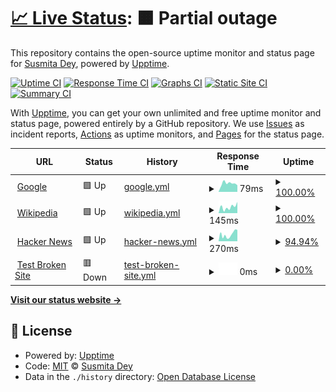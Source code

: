 # [📈 Live Status](https://Susmita-Dey.github.io/monitoring): <!--live status--> **🟧 Partial outage**

This repository contains the open-source uptime monitor and status page for [Susmita Dey](https://bio.link/susmitadey), powered by [Upptime](https://github.com/upptime/upptime).

[![Uptime CI](https://github.com/Susmita-Dey/monitoring/workflows/Uptime%20CI/badge.svg)](https://github.com/Susmita-Dey/monitoring/actions?query=workflow%3A%22Uptime+CI%22)
[![Response Time CI](https://github.com/Susmita-Dey/monitoring/workflows/Response%20Time%20CI/badge.svg)](https://github.com/Susmita-Dey/monitoring/actions?query=workflow%3A%22Response+Time+CI%22)
[![Graphs CI](https://github.com/Susmita-Dey/monitoring/workflows/Graphs%20CI/badge.svg)](https://github.com/Susmita-Dey/monitoring/actions?query=workflow%3A%22Graphs+CI%22)
[![Static Site CI](https://github.com/Susmita-Dey/monitoring/workflows/Static%20Site%20CI/badge.svg)](https://github.com/Susmita-Dey/monitoring/actions?query=workflow%3A%22Static+Site+CI%22)
[![Summary CI](https://github.com/Susmita-Dey/monitoring/workflows/Summary%20CI/badge.svg)](https://github.com/Susmita-Dey/monitoring/actions?query=workflow%3A%22Summary+CI%22)

With [Upptime](https://upptime.js.org), you can get your own unlimited and free uptime monitor and status page, powered entirely by a GitHub repository. We use [Issues](https://github.com/Susmita-Dey/monitoring/issues) as incident reports, [Actions](https://github.com/Susmita-Dey/monitoring/actions) as uptime monitors, and [Pages](https://Susmita-Dey.github.io/monitoring) for the status page.

<!--start: status pages-->
<!-- This summary is generated by Upptime (https://github.com/upptime/upptime) -->
<!-- Do not edit this manually, your changes will be overwritten -->
<!-- prettier-ignore -->
| URL | Status | History | Response Time | Uptime |
| --- | ------ | ------- | ------------- | ------ |
| <img alt="" src="https://favicons.githubusercontent.com/www.google.com" height="13"> [Google](https://www.google.com) | 🟩 Up | [google.yml](https://github.com/Susmita-Dey/monitoring/commits/HEAD/history/google.yml) | <details><summary><img alt="Response time graph" src="./graphs/google/response-time-week.png" height="20"> 79ms</summary><br><a href="https://Susmita-Dey.github.io/monitoring/history/google"><img alt="Response time 80" src="https://img.shields.io/endpoint?url=https%3A%2F%2Fraw.githubusercontent.com%2FSusmita-Dey%2Fmonitoring%2FHEAD%2Fapi%2Fgoogle%2Fresponse-time.json"></a><br><a href="https://Susmita-Dey.github.io/monitoring/history/google"><img alt="24-hour response time 63" src="https://img.shields.io/endpoint?url=https%3A%2F%2Fraw.githubusercontent.com%2FSusmita-Dey%2Fmonitoring%2FHEAD%2Fapi%2Fgoogle%2Fresponse-time-day.json"></a><br><a href="https://Susmita-Dey.github.io/monitoring/history/google"><img alt="7-day response time 79" src="https://img.shields.io/endpoint?url=https%3A%2F%2Fraw.githubusercontent.com%2FSusmita-Dey%2Fmonitoring%2FHEAD%2Fapi%2Fgoogle%2Fresponse-time-week.json"></a><br><a href="https://Susmita-Dey.github.io/monitoring/history/google"><img alt="30-day response time 80" src="https://img.shields.io/endpoint?url=https%3A%2F%2Fraw.githubusercontent.com%2FSusmita-Dey%2Fmonitoring%2FHEAD%2Fapi%2Fgoogle%2Fresponse-time-month.json"></a><br><a href="https://Susmita-Dey.github.io/monitoring/history/google"><img alt="1-year response time 80" src="https://img.shields.io/endpoint?url=https%3A%2F%2Fraw.githubusercontent.com%2FSusmita-Dey%2Fmonitoring%2FHEAD%2Fapi%2Fgoogle%2Fresponse-time-year.json"></a></details> | <details><summary><a href="https://Susmita-Dey.github.io/monitoring/history/google">100.00%</a></summary><a href="https://Susmita-Dey.github.io/monitoring/history/google"><img alt="All-time uptime 100.00%" src="https://img.shields.io/endpoint?url=https%3A%2F%2Fraw.githubusercontent.com%2FSusmita-Dey%2Fmonitoring%2FHEAD%2Fapi%2Fgoogle%2Fuptime.json"></a><br><a href="https://Susmita-Dey.github.io/monitoring/history/google"><img alt="24-hour uptime 100.00%" src="https://img.shields.io/endpoint?url=https%3A%2F%2Fraw.githubusercontent.com%2FSusmita-Dey%2Fmonitoring%2FHEAD%2Fapi%2Fgoogle%2Fuptime-day.json"></a><br><a href="https://Susmita-Dey.github.io/monitoring/history/google"><img alt="7-day uptime 100.00%" src="https://img.shields.io/endpoint?url=https%3A%2F%2Fraw.githubusercontent.com%2FSusmita-Dey%2Fmonitoring%2FHEAD%2Fapi%2Fgoogle%2Fuptime-week.json"></a><br><a href="https://Susmita-Dey.github.io/monitoring/history/google"><img alt="30-day uptime 100.00%" src="https://img.shields.io/endpoint?url=https%3A%2F%2Fraw.githubusercontent.com%2FSusmita-Dey%2Fmonitoring%2FHEAD%2Fapi%2Fgoogle%2Fuptime-month.json"></a><br><a href="https://Susmita-Dey.github.io/monitoring/history/google"><img alt="1-year uptime 100.00%" src="https://img.shields.io/endpoint?url=https%3A%2F%2Fraw.githubusercontent.com%2FSusmita-Dey%2Fmonitoring%2FHEAD%2Fapi%2Fgoogle%2Fuptime-year.json"></a></details>
| <img alt="" src="https://favicons.githubusercontent.com/en.wikipedia.org" height="13"> [Wikipedia](https://en.wikipedia.org) | 🟩 Up | [wikipedia.yml](https://github.com/Susmita-Dey/monitoring/commits/HEAD/history/wikipedia.yml) | <details><summary><img alt="Response time graph" src="./graphs/wikipedia/response-time-week.png" height="20"> 145ms</summary><br><a href="https://Susmita-Dey.github.io/monitoring/history/wikipedia"><img alt="Response time 216" src="https://img.shields.io/endpoint?url=https%3A%2F%2Fraw.githubusercontent.com%2FSusmita-Dey%2Fmonitoring%2FHEAD%2Fapi%2Fwikipedia%2Fresponse-time.json"></a><br><a href="https://Susmita-Dey.github.io/monitoring/history/wikipedia"><img alt="24-hour response time 264" src="https://img.shields.io/endpoint?url=https%3A%2F%2Fraw.githubusercontent.com%2FSusmita-Dey%2Fmonitoring%2FHEAD%2Fapi%2Fwikipedia%2Fresponse-time-day.json"></a><br><a href="https://Susmita-Dey.github.io/monitoring/history/wikipedia"><img alt="7-day response time 145" src="https://img.shields.io/endpoint?url=https%3A%2F%2Fraw.githubusercontent.com%2FSusmita-Dey%2Fmonitoring%2FHEAD%2Fapi%2Fwikipedia%2Fresponse-time-week.json"></a><br><a href="https://Susmita-Dey.github.io/monitoring/history/wikipedia"><img alt="30-day response time 216" src="https://img.shields.io/endpoint?url=https%3A%2F%2Fraw.githubusercontent.com%2FSusmita-Dey%2Fmonitoring%2FHEAD%2Fapi%2Fwikipedia%2Fresponse-time-month.json"></a><br><a href="https://Susmita-Dey.github.io/monitoring/history/wikipedia"><img alt="1-year response time 216" src="https://img.shields.io/endpoint?url=https%3A%2F%2Fraw.githubusercontent.com%2FSusmita-Dey%2Fmonitoring%2FHEAD%2Fapi%2Fwikipedia%2Fresponse-time-year.json"></a></details> | <details><summary><a href="https://Susmita-Dey.github.io/monitoring/history/wikipedia">100.00%</a></summary><a href="https://Susmita-Dey.github.io/monitoring/history/wikipedia"><img alt="All-time uptime 100.00%" src="https://img.shields.io/endpoint?url=https%3A%2F%2Fraw.githubusercontent.com%2FSusmita-Dey%2Fmonitoring%2FHEAD%2Fapi%2Fwikipedia%2Fuptime.json"></a><br><a href="https://Susmita-Dey.github.io/monitoring/history/wikipedia"><img alt="24-hour uptime 100.00%" src="https://img.shields.io/endpoint?url=https%3A%2F%2Fraw.githubusercontent.com%2FSusmita-Dey%2Fmonitoring%2FHEAD%2Fapi%2Fwikipedia%2Fuptime-day.json"></a><br><a href="https://Susmita-Dey.github.io/monitoring/history/wikipedia"><img alt="7-day uptime 100.00%" src="https://img.shields.io/endpoint?url=https%3A%2F%2Fraw.githubusercontent.com%2FSusmita-Dey%2Fmonitoring%2FHEAD%2Fapi%2Fwikipedia%2Fuptime-week.json"></a><br><a href="https://Susmita-Dey.github.io/monitoring/history/wikipedia"><img alt="30-day uptime 100.00%" src="https://img.shields.io/endpoint?url=https%3A%2F%2Fraw.githubusercontent.com%2FSusmita-Dey%2Fmonitoring%2FHEAD%2Fapi%2Fwikipedia%2Fuptime-month.json"></a><br><a href="https://Susmita-Dey.github.io/monitoring/history/wikipedia"><img alt="1-year uptime 100.00%" src="https://img.shields.io/endpoint?url=https%3A%2F%2Fraw.githubusercontent.com%2FSusmita-Dey%2Fmonitoring%2FHEAD%2Fapi%2Fwikipedia%2Fuptime-year.json"></a></details>
| <img alt="" src="https://favicons.githubusercontent.com/news.ycombinator.com" height="13"> [Hacker News](https://news.ycombinator.com) | 🟩 Up | [hacker-news.yml](https://github.com/Susmita-Dey/monitoring/commits/HEAD/history/hacker-news.yml) | <details><summary><img alt="Response time graph" src="./graphs/hacker-news/response-time-week.png" height="20"> 270ms</summary><br><a href="https://Susmita-Dey.github.io/monitoring/history/hacker-news"><img alt="Response time 267" src="https://img.shields.io/endpoint?url=https%3A%2F%2Fraw.githubusercontent.com%2FSusmita-Dey%2Fmonitoring%2FHEAD%2Fapi%2Fhacker-news%2Fresponse-time.json"></a><br><a href="https://Susmita-Dey.github.io/monitoring/history/hacker-news"><img alt="24-hour response time 425" src="https://img.shields.io/endpoint?url=https%3A%2F%2Fraw.githubusercontent.com%2FSusmita-Dey%2Fmonitoring%2FHEAD%2Fapi%2Fhacker-news%2Fresponse-time-day.json"></a><br><a href="https://Susmita-Dey.github.io/monitoring/history/hacker-news"><img alt="7-day response time 270" src="https://img.shields.io/endpoint?url=https%3A%2F%2Fraw.githubusercontent.com%2FSusmita-Dey%2Fmonitoring%2FHEAD%2Fapi%2Fhacker-news%2Fresponse-time-week.json"></a><br><a href="https://Susmita-Dey.github.io/monitoring/history/hacker-news"><img alt="30-day response time 267" src="https://img.shields.io/endpoint?url=https%3A%2F%2Fraw.githubusercontent.com%2FSusmita-Dey%2Fmonitoring%2FHEAD%2Fapi%2Fhacker-news%2Fresponse-time-month.json"></a><br><a href="https://Susmita-Dey.github.io/monitoring/history/hacker-news"><img alt="1-year response time 267" src="https://img.shields.io/endpoint?url=https%3A%2F%2Fraw.githubusercontent.com%2FSusmita-Dey%2Fmonitoring%2FHEAD%2Fapi%2Fhacker-news%2Fresponse-time-year.json"></a></details> | <details><summary><a href="https://Susmita-Dey.github.io/monitoring/history/hacker-news">94.94%</a></summary><a href="https://Susmita-Dey.github.io/monitoring/history/hacker-news"><img alt="All-time uptime 95.40%" src="https://img.shields.io/endpoint?url=https%3A%2F%2Fraw.githubusercontent.com%2FSusmita-Dey%2Fmonitoring%2FHEAD%2Fapi%2Fhacker-news%2Fuptime.json"></a><br><a href="https://Susmita-Dey.github.io/monitoring/history/hacker-news"><img alt="24-hour uptime 64.58%" src="https://img.shields.io/endpoint?url=https%3A%2F%2Fraw.githubusercontent.com%2FSusmita-Dey%2Fmonitoring%2FHEAD%2Fapi%2Fhacker-news%2Fuptime-day.json"></a><br><a href="https://Susmita-Dey.github.io/monitoring/history/hacker-news"><img alt="7-day uptime 94.94%" src="https://img.shields.io/endpoint?url=https%3A%2F%2Fraw.githubusercontent.com%2FSusmita-Dey%2Fmonitoring%2FHEAD%2Fapi%2Fhacker-news%2Fuptime-week.json"></a><br><a href="https://Susmita-Dey.github.io/monitoring/history/hacker-news"><img alt="30-day uptime 95.40%" src="https://img.shields.io/endpoint?url=https%3A%2F%2Fraw.githubusercontent.com%2FSusmita-Dey%2Fmonitoring%2FHEAD%2Fapi%2Fhacker-news%2Fuptime-month.json"></a><br><a href="https://Susmita-Dey.github.io/monitoring/history/hacker-news"><img alt="1-year uptime 95.40%" src="https://img.shields.io/endpoint?url=https%3A%2F%2Fraw.githubusercontent.com%2FSusmita-Dey%2Fmonitoring%2FHEAD%2Fapi%2Fhacker-news%2Fuptime-year.json"></a></details>
| <img alt="" src="https://favicons.githubusercontent.com/thissitedoesnotexist.koj.co" height="13"> [Test Broken Site](https://thissitedoesnotexist.koj.co) | 🟥 Down | [test-broken-site.yml](https://github.com/Susmita-Dey/monitoring/commits/HEAD/history/test-broken-site.yml) | <details><summary><img alt="Response time graph" src="./graphs/test-broken-site/response-time-week.png" height="20"> 0ms</summary><br><a href="https://Susmita-Dey.github.io/monitoring/history/test-broken-site"><img alt="Response time 0" src="https://img.shields.io/endpoint?url=https%3A%2F%2Fraw.githubusercontent.com%2FSusmita-Dey%2Fmonitoring%2FHEAD%2Fapi%2Ftest-broken-site%2Fresponse-time.json"></a><br><a href="https://Susmita-Dey.github.io/monitoring/history/test-broken-site"><img alt="24-hour response time 0" src="https://img.shields.io/endpoint?url=https%3A%2F%2Fraw.githubusercontent.com%2FSusmita-Dey%2Fmonitoring%2FHEAD%2Fapi%2Ftest-broken-site%2Fresponse-time-day.json"></a><br><a href="https://Susmita-Dey.github.io/monitoring/history/test-broken-site"><img alt="7-day response time 0" src="https://img.shields.io/endpoint?url=https%3A%2F%2Fraw.githubusercontent.com%2FSusmita-Dey%2Fmonitoring%2FHEAD%2Fapi%2Ftest-broken-site%2Fresponse-time-week.json"></a><br><a href="https://Susmita-Dey.github.io/monitoring/history/test-broken-site"><img alt="30-day response time 0" src="https://img.shields.io/endpoint?url=https%3A%2F%2Fraw.githubusercontent.com%2FSusmita-Dey%2Fmonitoring%2FHEAD%2Fapi%2Ftest-broken-site%2Fresponse-time-month.json"></a><br><a href="https://Susmita-Dey.github.io/monitoring/history/test-broken-site"><img alt="1-year response time 0" src="https://img.shields.io/endpoint?url=https%3A%2F%2Fraw.githubusercontent.com%2FSusmita-Dey%2Fmonitoring%2FHEAD%2Fapi%2Ftest-broken-site%2Fresponse-time-year.json"></a></details> | <details><summary><a href="https://Susmita-Dey.github.io/monitoring/history/test-broken-site">0.00%</a></summary><a href="https://Susmita-Dey.github.io/monitoring/history/test-broken-site"><img alt="All-time uptime 0.00%" src="https://img.shields.io/endpoint?url=https%3A%2F%2Fraw.githubusercontent.com%2FSusmita-Dey%2Fmonitoring%2FHEAD%2Fapi%2Ftest-broken-site%2Fuptime.json"></a><br><a href="https://Susmita-Dey.github.io/monitoring/history/test-broken-site"><img alt="24-hour uptime 0.00%" src="https://img.shields.io/endpoint?url=https%3A%2F%2Fraw.githubusercontent.com%2FSusmita-Dey%2Fmonitoring%2FHEAD%2Fapi%2Ftest-broken-site%2Fuptime-day.json"></a><br><a href="https://Susmita-Dey.github.io/monitoring/history/test-broken-site"><img alt="7-day uptime 0.00%" src="https://img.shields.io/endpoint?url=https%3A%2F%2Fraw.githubusercontent.com%2FSusmita-Dey%2Fmonitoring%2FHEAD%2Fapi%2Ftest-broken-site%2Fuptime-week.json"></a><br><a href="https://Susmita-Dey.github.io/monitoring/history/test-broken-site"><img alt="30-day uptime 0.00%" src="https://img.shields.io/endpoint?url=https%3A%2F%2Fraw.githubusercontent.com%2FSusmita-Dey%2Fmonitoring%2FHEAD%2Fapi%2Ftest-broken-site%2Fuptime-month.json"></a><br><a href="https://Susmita-Dey.github.io/monitoring/history/test-broken-site"><img alt="1-year uptime 0.00%" src="https://img.shields.io/endpoint?url=https%3A%2F%2Fraw.githubusercontent.com%2FSusmita-Dey%2Fmonitoring%2FHEAD%2Fapi%2Ftest-broken-site%2Fuptime-year.json"></a></details>

<!--end: status pages-->

[**Visit our status website →**](https://Susmita-Dey.github.io/monitoring)

## 📄 License

- Powered by: [Upptime](https://github.com/upptime/upptime)
- Code: [MIT](./LICENSE) © [Susmita Dey](https://bio.link/susmitadey)
- Data in the `./history` directory: [Open Database License](https://opendatacommons.org/licenses/odbl/1-0/)
